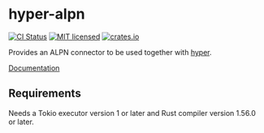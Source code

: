 # hyper-alpn

[![CI Status](https://github.com/walletconnect/hyper-alpn/actions/workflows/ci.yml/badge.svg)](https://github.com/walletconnect/hyper-alpn/actions/workflows/ci.yml)
[![MIT licensed](https://img.shields.io/badge/license-MIT-blue.svg)](./LICENSE)
[![crates.io](https://img.shields.io/crates/v/hyper-alpn)](https://crates.io/crates/hyper-alpn)

Provides an ALPN connector to be used together with
[hyper](https://github.com/hyperium/hyper).

[Documentation](https://docs.rs/hyper-alpn)

## Requirements

Needs a Tokio executor version 1 or later and Rust compiler version 1.56.0 or later.
